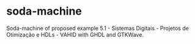 # soda-machine
Soda-machine of proposed example 5.1 - Sistemas Digitais - Projetos de Otimização e HDLs - VAHID with GHDL and GTKWave.
